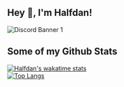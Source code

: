 ## Hey 👋, I'm Halfdan!
![Discord Banner 1](https://discordapp.com/api/guilds/741705081715687424/widget.png?style=banner1)
## Some of my Github Stats
[![Halfdan's wakatime stats](https://github-readme-stats.vercel.app/api/wakatime?username=halfdanlund)](https://github.com/anuraghazra/github-readme-stats)
<br />
[![Top Langs](https://github-readme-stats.vercel.app/api/top-langs/?username=HalfdanDK&layout=compact)](https://github.com/anuraghazra/github-readme-stats)

